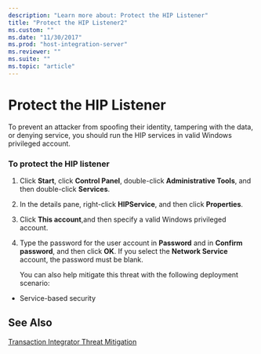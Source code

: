 ```yaml
---
description: "Learn more about: Protect the HIP Listener"
title: "Protect the HIP Listener2"
ms.custom: ""
ms.date: "11/30/2017"
ms.prod: "host-integration-server"
ms.reviewer: ""
ms.suite: ""
ms.topic: "article"
---
```

# Protect the HIP Listener
To prevent an attacker from spoofing their identity, tampering with the data, or denying service, you should run the HIP services in valid Windows privileged account.  
  
### To protect the HIP listener  
  
1. Click **Start**, click **Control Panel**, double-click **Administrative Tools**, and then double-click **Services**.  
  
2. In the details pane, right-click **HIPService**, and then click **Properties**.  
  
3. Click **This account**,and then specify a valid Windows privileged account.  
  
4. Type the password for the user account in **Password** and in **Confirm password**, and then click **OK**. If you select the **Network Service** account, the password must be blank.  
  
   You can also help mitigate this threat with the following deployment scenario:  
  
-   Service-based security  
  
## See Also  
 [Transaction Integrator Threat Mitigation](../core/transaction-integrator-threat-mitigation2.md)   
